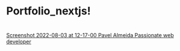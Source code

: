 # Portfolio_nextjs!
#
#
[Screenshot 2022-08-03 at 12-17-00 Pavel Almeida Passionate web developer](https://user-images.githubusercontent.com/45469186/182615467-fe6fea61-b9da-4fed-bf7c-598b5306a5a6.png)
